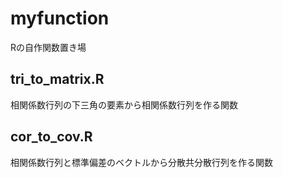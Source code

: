 # myfunction

Rの自作関数置き場

## tri_to_matrix.R
相関係数行列の下三角の要素から相関係数行列を作る関数

## cor_to_cov.R
相関係数行列と標準偏差のベクトルから分散共分散行列を作る関数
